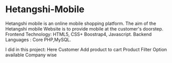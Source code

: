# Hetangshi-Mobile
Hetangshi mobile is an online mobile shopping platform.
The aim of the Hetangshi mobile Website is to provide mobile at the customer's doorstep.
Frontend Technology: HTML5, CSS+ Boostrap4, Javascript.
Backend Languages : Core PHP,MySQL.

I did in this project:
Here Customer Add product to cart 
Product Filter Option available Company wise
